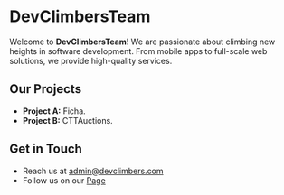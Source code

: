 # DevClimbersTeam

Welcome to **DevClimbersTeam**! We are passionate about climbing new heights in software development. From mobile apps to full-scale web solutions, we provide high-quality services.

## Our Projects
- **Project A:** Ficha.
- **Project B:** CTTAuctions.

## Get in Touch
- Reach us at [admin@devclimbers.com](mailto:admin@devclimbers.com)
- Follow us on our [Page](https://devclimbers.com)
